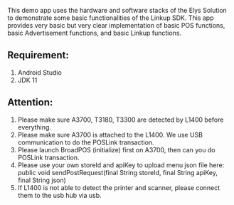 This demo app uses the hardware and software stacks of the Elys Solution to demonstrate some basic functionalities of the Linkup SDK. This app provides very basic but very clear implementation of basic POS functions, basic Advertisement functions, and basic Linkup functions.

## Requirement:
1. Android Studio
2. JDK 11

## Attention:
1. Please make sure A3700, T3180, T3300 are detected by L1400 before everything.
2. Please make sure A3700 is attached to the L1400. We use USB communication to do the POSLink transaction.
3. Please launch BroadPOS (initialize) first on A3700, then can you do POSLink transaction.
4. Please use your own storeId and apiKey to upload menu json file here: public void sendPostRequest(final String storeId, final String apiKey, final String json)
5. If L1400 is not able to detect the printer and scanner, please connect them to the usb hub via usb.
